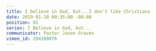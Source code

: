 ```yaml
---
title: I believe in God, but...I don't like Christians
date: 2019-01-10 09:35:00 -08:00
position: 61
series: I Believe in God, but...
communicator: Pastor Jason Graves
vimeo_id: 294168076
---
```


